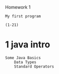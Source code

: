 Homework 1

    My first program 
    
    (1-21)

# 1 java intro

    Some Java Basics
        Data Types
        Standard Operators
